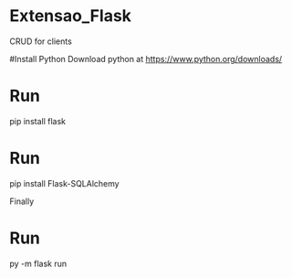 # Extensao_Flask

  CRUD for clients 
  
  #Install Python
  Download python at https://www.python.org/downloads/
  
  # Run
  pip install flask
  
  # Run
  pip install Flask-SQLAlchemy
  
  Finally
  
  # Run
  py -m flask run
